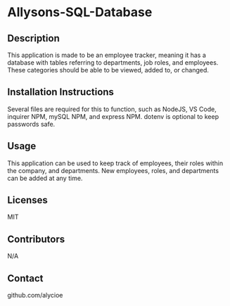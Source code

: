 # Allysons-SQL-Database

## Description
This application is made to be an employee tracker, meaning it has a database with tables referring to departments, job roles, and employees. These categories should be able to be viewed, added to, or changed.

## Installation Instructions
Several files are required for this to function, such as NodeJS, VS Code, inquirer NPM, mySQL NPM, and express NPM. dotenv is optional to keep passwords safe.

## Usage
This application can be used to keep track of employees, their roles within the company, and departments. New employees, roles, and departments can be added at any time.

## Licenses
MIT

## Contributors
N/A

## Contact
github.com/alycioe